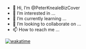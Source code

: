 - 👋 Hi, I’m @PeterKnealeBizCover
- 👀 I’m interested in ...
- 🌱 I’m currently learning ...
- 💞️ I’m looking to collaborate on ...
- 📫 How to reach me ...

[![wakatime](https://wakatime.com/badge/user/1ee21dc5-c5e1-44ec-aff1-8a6d6e2b5473/project/de394217-e16e-4470-b075-3a8adee67dc2.svg)](https://wakatime.com/badge/user/1ee21dc5-c5e1-44ec-aff1-8a6d6e2b5473/project/de394217-e16e-4470-b075-3a8adee67dc2)

<!---
PeterKnealeBizCover/PeterKnealeBizCover is a ✨ special ✨ repository because its `README.md` (this file) appears on your GitHub profile.
You can click the Preview link to take a look at your changes.
--->
